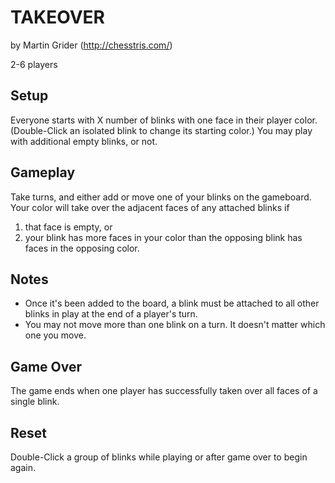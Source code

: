 
# TAKEOVER

by Martin Grider (http://chesstris.com/)

2-6 players

## Setup

Everyone starts with X number of blinks with one face in their player color.
(Double-Click an isolated blink to change its starting color.)
You may play with additional empty blinks, or not.

## Gameplay

Take turns, and either add or move one of your blinks on the gameboard.
Your color will take over the adjacent faces of any attached blinks if
1. that face is empty, or
2. your blink has more faces in your color than the opposing blink has faces in the opposing color.

## Notes
- Once it's been added to the board, a blink must be attached to all other blinks in play at the end of a player's turn.
- You may not move more than one blink on a turn. It doesn't matter which one you move.

## Game Over
The game ends when one player has successfully taken over all faces of a single blink.

## Reset
Double-Click a group of blinks while playing or after game over to begin again.
